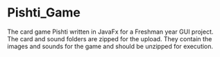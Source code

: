 # Pishti_Game
The card game Pishti written in JavaFx for a Freshman year GUI project.
The card and sound folders are zipped for the upload. They contain the images and sounds for the game and should be unzipped for execution.
